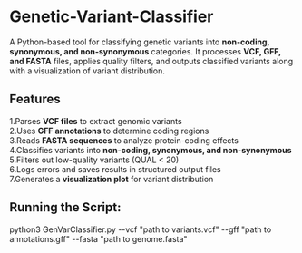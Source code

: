 # Genetic-Variant-Classifier

A Python-based tool for classifying genetic variants into **non-coding, synonymous, and non-synonymous** categories. It processes **VCF, GFF, and FASTA** files, applies quality filters, and outputs classified variants along with a visualization of variant distribution.

## Features

1.Parses **VCF files** to extract genomic variants  
2.Uses **GFF annotations** to determine coding regions  
3.Reads **FASTA sequences** to analyze protein-coding effects  
4.Classifies variants into **non-coding, synonymous, and non-synonymous**  
5.Filters out low-quality variants (QUAL < 20)  
6.Logs errors and saves results in structured output files  
7.Generates a **visualization plot** for variant distribution  

## Running the Script:

python3 GenVarClassifier.py --vcf "path to variants.vcf" --gff "path to annotations.gff" --fasta "path to genome.fasta"
